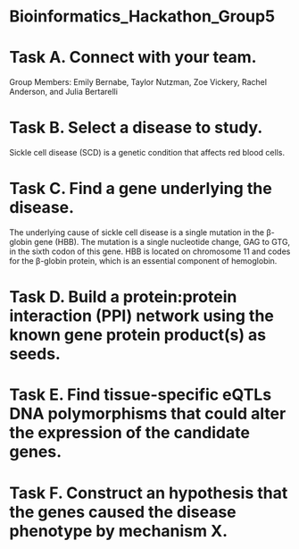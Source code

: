 # Bioinformatics_Hackathon_Group5

# Task A. Connect with your team.

Group Members: Emily Bernabe, Taylor Nutzman, Zoe Vickery, Rachel Anderson, and Julia Bertarelli

# Task B. Select a disease to study.

Sickle cell disease (SCD) is a genetic condition that affects red blood cells. 

# Task C. Find a gene underlying the disease.

The underlying cause of sickle cell disease is a single mutation in the β-globin gene (HBB). The mutation is a single nucleotide change, GAG to GTG, in the sixth codon of this gene. HBB is located on chromosome 11 and codes for the β-globin protein, which is an essential component of hemoglobin. 

# Task D. Build a protein:protein interaction (PPI) network using the known gene protein product(s) as seeds.

# Task E. Find tissue-specific eQTLs DNA polymorphisms that could alter the expression of the candidate genes.

# Task F. Construct an hypothesis that the genes caused the disease phenotype by mechanism X.
